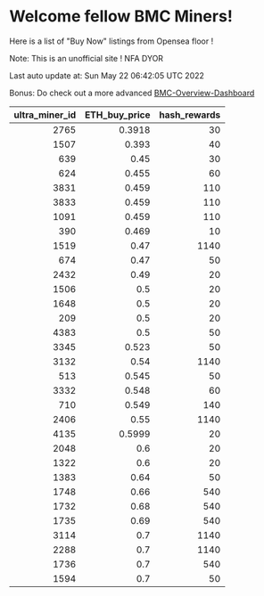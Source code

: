 # Welcome fellow BMC Miners!
Here is a list of "Buy Now" listings from Opensea floor !

Note: This is an unofficial site ! NFA DYOR

Last auto update at: Sun May 22 06:42:05 UTC 2022

Bonus: Do check out a more advanced [BMC-Overview-Dashboard](https://dune.com/defifunk/BMC-Overview-Dashboard)


|   ultra_miner_id |   ETH_buy_price |   hash_rewards |
|-----------------:|----------------:|---------------:|
|             2765 |          0.3918 |             30 |
|             1507 |          0.393  |             40 |
|              639 |          0.45   |             30 |
|              624 |          0.455  |             60 |
|             3831 |          0.459  |            110 |
|             3833 |          0.459  |            110 |
|             1091 |          0.459  |            110 |
|              390 |          0.469  |             10 |
|             1519 |          0.47   |           1140 |
|              674 |          0.47   |             50 |
|             2432 |          0.49   |             20 |
|             1506 |          0.5    |             20 |
|             1648 |          0.5    |             20 |
|              209 |          0.5    |             20 |
|             4383 |          0.5    |             50 |
|             3345 |          0.523  |             50 |
|             3132 |          0.54   |           1140 |
|              513 |          0.545  |             50 |
|             3332 |          0.548  |             60 |
|              710 |          0.549  |            140 |
|             2406 |          0.55   |           1140 |
|             4135 |          0.5999 |             20 |
|             2048 |          0.6    |             20 |
|             1322 |          0.6    |             20 |
|             1383 |          0.64   |             50 |
|             1748 |          0.66   |            540 |
|             1732 |          0.68   |            540 |
|             1735 |          0.69   |            540 |
|             3114 |          0.7    |           1140 |
|             2288 |          0.7    |           1140 |
|             1736 |          0.7    |            540 |
|             1594 |          0.7    |             50 |